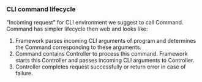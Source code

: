 ### CLI command lifecycle

"Incoming request" for CLI environment we suggest to call Command. Command has simpler lifecycle then web and looks like:

1. Framework parses incoming CLI arguments of program and determines the Command corresponding to these arguments.
2. Command contains Controller to process this command. Framework starts this Controller and passes incoming CLI
arguments to Controller.
3. Controller completes request successfully or return error in case of failure.
